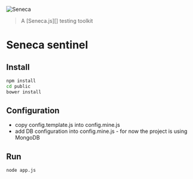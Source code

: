 ![Seneca](http://senecajs.surge.sh/files/assets/seneca-banner.png)
> A [Seneca.js][] testing toolkit

# Seneca sentinel

## Install

```sh
npm install
cd public
bower install
```

## Configuration

  * copy config.template.js into config.mine.js
  * add DB configuration into config.mine.js - for now the project is using MongoDB

## Run

```sh
node app.js
```